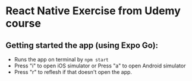 # React Native Exercise from Udemy course


## Getting started the app (using Expo Go):
- Runs the app on terminal by `npm start`
- Press "i" to open iOS simulator or Press "a" to open Android simulator
- Press "r" to reflesh if that doesn't open the app.
